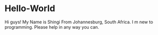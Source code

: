 # Hello-World

Hi guys! My Name is Shingi From Johannesburg, South Africa.
I m new to programming.
Please help in 
any way you can.
